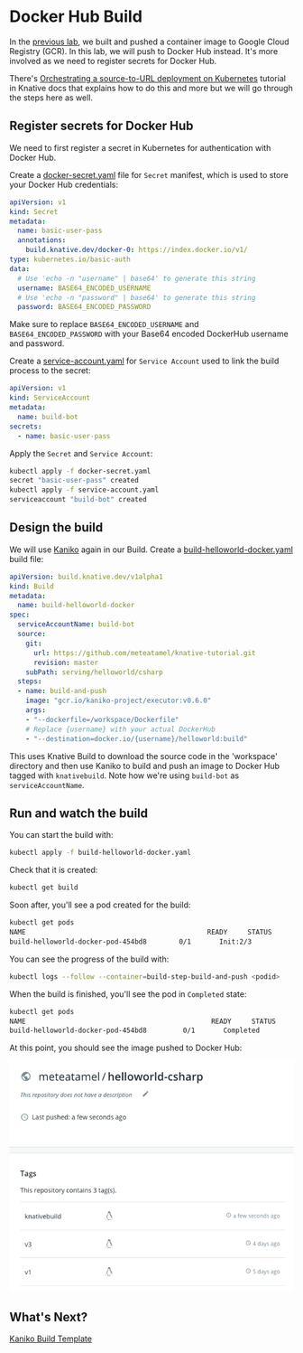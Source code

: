 # Docker Hub Build

In the [previous lab](09-helloworldbuild.md), we built and pushed a container image to Google Cloud Registry (GCR). In this lab, we will push to Docker Hub instead. It's more involved as we need to register secrets for Docker Hub.

There's [Orchestrating a source-to-URL deployment on Kubernetes](https://www.knative.dev/docs/serving/samples/source-to-url-go/) tutorial in Knative docs that explains how to do this and more but we will go through the steps here as well.

## Register secrets for Docker Hub

We need to first register a secret in Kubernetes for authentication with Docker Hub.

Create a [docker-secret.yaml](../build/docker-secret.yaml) file for `Secret` manifest, which is used to store your Docker Hub credentials:

```yaml
apiVersion: v1
kind: Secret
metadata:
  name: basic-user-pass
  annotations:
    build.knative.dev/docker-0: https://index.docker.io/v1/
type: kubernetes.io/basic-auth
data:
  # Use 'echo -n "username" | base64' to generate this string
  username: BASE64_ENCODED_USERNAME
  # Use 'echo -n "password" | base64' to generate this string
  password: BASE64_ENCODED_PASSWORD
```

Make sure to replace `BASE64_ENCODED_USERNAME` and `BASE64_ENCODED_PASSWORD` with your Base64 encoded DockerHub username and password.

Create a [service-account.yaml](../build/service-account.yaml) for `Service Account` used to link the build process to the secret:

```yaml
apiVersion: v1
kind: ServiceAccount
metadata:
  name: build-bot
secrets:
  - name: basic-user-pass
```

Apply the `Secret` and `Service Account`:

```bash
kubectl apply -f docker-secret.yaml
secret "basic-user-pass" created
kubectl apply -f service-account.yaml
serviceaccount "build-bot" created
```

## Design the build

We will use [Kaniko](https://github.com/GoogleContainerTools/kaniko) again in our Build. Create a [build-helloworld-docker.yaml](../build/build-helloworld-docker.yaml) build file:

```yaml
apiVersion: build.knative.dev/v1alpha1
kind: Build
metadata:
  name: build-helloworld-docker
spec:
  serviceAccountName: build-bot
  source:
    git:
      url: https://github.com/meteatamel/knative-tutorial.git
      revision: master
    subPath: serving/helloworld/csharp
  steps:
  - name: build-and-push
    image: "gcr.io/kaniko-project/executor:v0.6.0"
    args:
    - "--dockerfile=/workspace/Dockerfile"
    # Replace {username} with your actual DockerHub
    - "--destination=docker.io/{username}/helloworld:build"
```

This uses Knative Build to download the source code in the 'workspace' directory and then use Kaniko to build and push an image to Docker Hub tagged with `knativebuild`. Note how we're using `build-bot` as `serviceAccountName`.

## Run and watch the build

You can start the build with:

```bash
kubectl apply -f build-helloworld-docker.yaml
```

Check that it is created:

```bash
kubectl get build
```

Soon after, you'll see a pod created for the build:

```bash
kubectl get pods
NAME                                             READY     STATUS
build-helloworld-docker-pod-454bd8        0/1       Init:2/3
```

You can see the progress of the build with:

```bash
kubectl logs --follow --container=build-step-build-and-push <podid>
```

When the build is finished, you'll see the pod in `Completed` state:

```bash
kubectl get pods
NAME                                              READY     STATUS
build-helloworld-docker-pod-454bd8         0/1       Completed
```

At this point, you should see the image pushed to Docker Hub:

![Docker Hub](./images/dockerhub.png)

## What's Next?

[Kaniko Build Template](13-kanikobuildtemplate.md)
